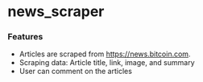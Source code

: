 # news_scraper

### Features 
- Articles are scraped from https://news.bitcoin.com. 
- Scraping data: Article title, link, image, and summary
- User can comment on the articles
